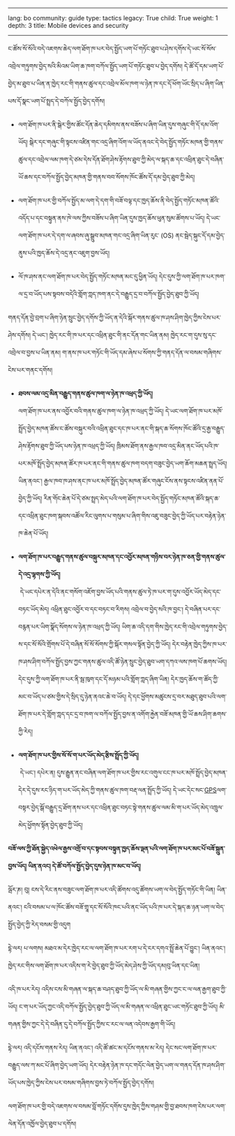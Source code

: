 

---

lang: bo
community: guide
type: tactics
legacy: True
child: True
weight: 1
depth: 3
title: Mobile devices and security 

---

ང་ཚོས་སོ་སོའི་བདེ་འཇགས་ཆེད་ལག་ཐོག་ཁ་པར་བེད་སྤྱོད་ཡག་པོ་གཏོང་ཐུབ་པ་ཤེས་དགོས་དེ་ཡང་སོ་སོས་འབྲེལ་གཏུགས་བྱེད་སའི་མིའམ་ཡིག་ཆ་ཁག་བཀོལ་སྤྱོད་ཡག་པོ་གཏོང་ཐུབ་པ་བྱེད་དགོས། དེ་ཚོ་དོ་དམ་ཡག་པོ་བྱེད་མ་ཐུབ་པ་ཡིན་ན་ཁྱེད་རང་གི་གནས་ཚུལ་དང་འབྲེལ་མོལ་ཁག་ལ་ཉེན་ཁ་དང་དོ་ཕོག་ཡོང་སྲིད་པ་ཞིག་ཡིན་པས་དོ་སྣང་ཡག་པོ་སྤྲད་དེ་བཀོལ་སྤྱོད་བྱེད་དགོས།

* ལག་ཐོག་ཁ་པར་ནི་སྒེར་གྱིས་ཚོང་དོན་ཆེད་དམིགས་ནས་བཟོས་པ་ཞིག་ཡིན་དུས་གཞུང་གི་དོ་དམ་འོག་ཡོད། སྒེར་དང་གཞུང་གི་སྟངས་འཛིན་གང་འདྲ་ཞིག་འོག་ལ་ཡོད་ནའང་དེ་བེད་སྤྱོད་གཏོང་མཁན་གྱི་གནས་ཚུལ་དང་འབྲེལ་ལམ་ཁག་དེ་ཙམ་དེས་དོན་ཐོག་ཤེས་རྟོགས་ཐུབ་ཀྱི་མེད་ལ་སྐད་ཆ་དང་འཕྲིན་ཐུང་དེ་བཞིན་ཡོ་ཆས་དང་བཀོལ་སྤྱོད་བྱེད་མཁན་གྱི་གནས་བབ་སོགས་ཁོང་ཚོས་དོ་དམ་བྱེད་ཐུབ་ཀྱི་མེད། 

* ལག་ཐོག་ཁ་པར་གྱི་བཀོལ་སྤྱོད་མ་ལག་དེ་དག་གི་བཟོ་བལྟ་དང་ཁྱད་ཆོས་ནི་བེད་སྤྱོད་གཏོང་མཁན་ཚོའི་འདོད་པ་དང་བསྟུན་ནས་ཁེ་ལས་ཀྱིས་བཟོས་པ་ཞིག་ཡིན་དུས་ཁྱད་ཆོས་ཕུན་སུམ་ཚོགས་པ་ཡོད། དེ་ཡང་ལག་ཐོག་ཁ་པར་དེ་དག་ལ་ཞབས་ཞུ་སྒྲུབ་མཁན་གང་འདྲ་ཞིག་ཡིན་རུང་ (OS) ནང་སྦེད་སྐུང་དོ་དམ་བྱེད་ནུས་པའི་ཁྱད་ཆོས་དེ་འདྲ་ནང་འཇུག་བྱས་ཡོད། 

* ལོ་ཁ་ཤས་ནང་ལག་ཐོག་ཁ་པར་བེད་སྤྱོད་གཏོང་མཁན་མང་དུ་ཕྱིན་ཡོད། དེང་དུས་ཀྱི་ལག་ཐོག་ཁ་པར་ཁག་ལ་དྲ་བ་ཡོད་པས་སྟབས་བདེའི་གློག་ཀླད་ཁག་ནང་དེ་བརྒྱུད་དྲ་བ་བཀོལ་སྤྱོད་བྱེད་ཐུབ་ཀྱི་ཡོད། 

གནད་དོན་བྱེ་བྲག་པ་ཞིག་ཉེན་སྲུང་བྱེད་དགོས་ཀྱི་ཡོད་ན་དེའི་སྐོར་གནས་ཚུལ་ཁ་ཤས་ཤིག་ཁྱེད་ཀྱིས་ངེས་པར་ཤེས་དགོས། དེ་ཡང་། ཁྱེད་རང་གི་ཁ་པར་དང་འཕྲིན་ཐུང་གི་ནང་དོན་གང་ཡིན་ནམ། ཁྱེད་རང་ག་དུས་སུ་དང་འབྲེལ་བ་བྱས་པ་ཡིན་ནམ། ག་ནས་ཁ་པར་གཏོང་གི་ཡོད་དམ་ཞེས་པ་སོགས་ཀྱི་གནད་དོན་ལ་བསམ་གཞིགས་ངེས་པར་གནང་དགོས། 

* **ཐབས་ལམ་འདྲ་མིན་བརྒྱུད་གནས་ཚུལ་ཁག་ལ་ཉེན་ཁ་འཕྲད་ཀྱི་ཡོད།**<br> ལག་ཐོག་ཁ་པར་ནས་འབྱོར་བའི་གནས་ཚུལ་ཁག་ལ་ཉེན་ཁ་འཕྲད་ཀྱི་ཡོད། དེ་ཡང་ལག་ཐོག་ཁ་པར་མཁོ་སྤྲོད་བྱེད་མཁན་ཚོས་ང་ཚོས་བསྐུར་བའི་འཕྲིན་ཐུང་དང་ཁ་པར་ནང་གི་སྐད་ཆ་སོགས་ཁོང་ཚོའི་དྲ་རྒྱ་བརྒྱུད་ཤེས་རྟོགས་ཐུབ་ཀྱི་ཡོད་པས་ཉེན་ཁ་འཕྲད་ཀྱི་ཡོད། ཁྲིམས་ཐོག་ནས་རྒྱལ་ཁབ་འདྲ་མིན་ནང་ཡོད་པའི་ཁ་པར་མཁོ་སྤྲོད་བྱེད་མཁན་ཚོར་ཁ་པར་ནང་གི་གནས་ཚུལ་ཁག་བདག་བཟུང་བྱེད་ཡག་ཆོག་མཆན་སྤྲད་ཡོད། ཡིན་ནའང་། རྒྱལ་ཁབ་ཁ་ཤས་ནང་ཁ་པར་མཁོ་སྤྲོད་བྱེད་མཁན་ཚོར་གཞུང་ངོས་ནས་སྟངས་འཛིན་ནན་པོ་བྱེད་ཀྱི་ཡོད། རིན་གོང་ཆེན་པོ་དེ་ཙམ་སྤྲད་མེད་པའི་ལག་ཐོག་ཁ་པར་བེད་སྤྱོད་གཏོང་མཁན་ཚོའི་སྐད་ཆ་དང་འཕྲིན་ཐུང་ཁག་སྐབས་འཚོལ་རིང་ལུགས་པ་གསུམ་པ་ཞིག་གིས་འཇུ་བཟུང་བྱེད་ཀྱི་ཡོད་པར་བརྟེན་ཉེན་ཁ་ཆེན་པོ་ཡོད། 

* **ལག་ཐོག་ཁ་པར་བརྒྱུད་གནས་ཚུལ་བསྐུར་མཁན་དང་འབྱོར་མཁན་གཉིས་བར་ཉེན་ཁ་ཅན་གྱི་གནས་ཚུལ་དེ་འདྲ་ལྷགས་ཀྱི་ཡོད།**<br>  དེ་ཡང་དཔེར་ན་དེའི་ནང་གསོག་འཇོག་བྱས་ཡོད་པའི་གནས་ཚུལ་ཏེ་ཁ་པར་ག་དུས་འབྱོར་ཡོད་མེད་དང་བཏང་ཡོད་མེད། འཕྲིན་ཐུང་འབྱོར་བ་དང་བཏང་བ་རིགས། འབྲེལ་བ་བྱེད་སའི་ཁ་བྱང་། དེ་བཞིན་པར་དང་བརྙན་པར་ཡིག་སྣོད་སོགས་ལ་ཉེན་ཁ་འཕྲད་ཀྱི་ཡོད། ཡིག་ཆ་འདི་དག་གིས་ཁྱེད་རང་གི་འབྲེལ་གཏུགས་བྱེད་ས་དང་སོ་སོའི་གྲོགས་པོ་དེ་བཞིན་སོ་སོ་སོགས་ཀྱི་སྐོར་གསལ་སྟོན་བྱེད་ཀྱི་ཡོད། དེར་བརྟེན་ཁྱེད་ཀྱིས་ཁ་པར་ཁ་ཤས་ཤིག་བཀོལ་སྤྱོད་བྱས་ཀྱང་གནས་ཚུལ་འདི་ཚོ་ཉེན་སྲུང་བྱེད་ཐུབ་ཡག་དཀའ་ལས་ཁག་པོ་ཆགས་ཡོད།  དེང་དུས་ཀྱི་ལག་ཐོག་ཁ་པར་ནི་སྦ་ཁུག་དང་དོ་མཉམ་པའི་གློག་ཀླད་ཞིག་ཡིན། དེར་ཁྱད་ཆོས་ག་ཚོད་ཀྱི་མང་བ་ཡོད་པ་ཙམ་གྱིས་དེ་སྲིད་དུ་ཉེན་ནའང་ཆེ་བ་ཡོད། དེ་དང་ཕྱོགས་མཚུངས་དྲ་བར་མཐུད་ཐུབ་པའི་ལག་ཐོག་ཁ་པར་དེ་གློག་ཀླད་དང་དྲ་བ་ཁག་ལ་བཀོལ་སྤྱོད་བྱས་ན་འགོག་རྐྱེན་བཟོ་མཁན་གྱི་ཡོ་ཆས་ཤིག་ཆགས་ཀྱི་རེད། 

* **ལག་ཐོག་ཁ་པར་གྱིས་སོ་སོ་ག་པར་ཡོད་མེད་རྩིས་སྤྲོད་ཀྱི་ཡོད།**<br>  དེ་ཡང་། དཔེར་ན། དུས་རྒྱུན་ནང་བཞིན་ལག་ཐོག་ཁ་པར་གྱིས་རང་འགུལ་ངང་ཁ་པར་མཁོ་སྤྲོད་བྱེད་མཁན་དེར་དེ་དུས་རང་ཉིད་ག་པར་ཡོད་མེད་ཀྱི་གནས་ཚུལ་ཁག་བརྡ་ལན་སྤྲོད་ཀྱི་ཡོད། དེ་ཡང་དེང་སང་[GPS](/bo/glossary#GPS)ལག་བསྟར་བྱེད་སྒོ་བརྒྱུད་དྲ་ཐོག་ནས་པར་དང་འཕྲིན་ཐུང་བཏང་སྟེ་གནས་ཚུལ་ལམ་མི་ག་པར་ཡོད་མེད་འཁྲུལ་མེད་ཕྱོགས་སྟོན་བྱེད་ཐུབ་ཀྱི་ཡོད། 

**བཟོ་ལས་ཀྱི་ཐོན་སྐྱེད་འཕེལ་རྒྱས་འགྲོ་བ་དང་སྟབས་བསྟུན་ཁྱད་ཆོས་ལྡན་པའི་ལག་ཐོག་ཁ་པར་མང་པོ་བཟོ་སྐྲུན་བྱས་ཡོད། ཡིན་ནའང། དེ་ཚོ་བཀོལ་སྤྱོད་བྱེད་དུས་ཉེན་ཁ་མང་བ་ཡོད།**

<div class="background" markdown=1>
ལྦོར་ཎ། བུ། ངས་དེ་རིང་ནས་བཟུང་ལག་ཐོག་ཁ་པར་འདི་ཚོགས་འདུ་ཚོགས་ཡག་ལ་བེད་སྤྱོད་གཏོང་གི་ཡིན། ཡིན་ནའང་། ངའི་བསམ་པ་ལ་ཁོང་ཚོས་བཟོ་གྲཱ་དང་སོ་སོའི་ཁང་པའི་ནང་ཡོད་པའི་ཁ་པར་དེ་སྐད་ཆ་ཉན་ཡག་ལ་བེད་སྤྱོད་བྱེད་ཀྱི་རེད་བསམ་གྱི་འདུག

དྷེ་ལར། པ་ལགས། མཐའ་མ་དེར་ཁྱེད་རང་ལ་ལག་ཐོག་ཁ་པར་རག་པ་དེ་ངར་དགའ་སྤྲོ་ཆེན་པོ་བྱུང་། ཡིན་ནའང་། ཁྱེད་རང་གིས་ལག་ཐོག་ཁ་པར་འདིས་ག་རེ་བྱེད་ཐུབ་ཀྱི་ཡོད་མེད་ཤེས་ཀྱི་ཡོད་དམ།བུ་ཡིན་དང་ཡིན། 

འདི་ཁ་པར་རེད། འདིས་ངས་མི་གཞན་ལ་སྐད་ཆ་བཤད་ཐུབ་ཀྱི་ཡོད་ལ་མི་གཞན་གྱིས་ཀྱང་ང་ལ་ལན་རྒྱག་ཐུབ་ཀྱི་ཡོད། ང་ག་པར་ཡོད་ཀྱང་འདི་བཀོལ་སྤྱོད་བྱེད་ཐུབ་ཀྱི་ཡོད་ལ་མི་གཞན་ལ་འཕྲིན་ཐུང་ཡང་གཏོང་ཐུབ་ཀྱི་ཡོད། མི་གཞན་གྱིས་ཀྱང་དེ་དེ་བཞིན་དུ་དེ་བཀོལ་སྤྱོད་ཀྱིས་ང་རང་ལ་ལན་འདེབས་རྒྱག་གི་ཡོད།

དྷེ་ལར། འདི་དངོས་གནས་རེད། ཡིན་ནའང་། འདི་ཚོ་ཚང་མ་དངོས་གནས་མ་རེད། དེང་སང་ལག་ཐོག་ཁ་པར་བརྒྱུད་ལས་ཀ་མང་པོ་ཞིག་བྱེད་ཡག་ཡོད། དེར་བརྟེན་ཉེན་ཁ་དང་གདོང་ལེན་བྱེད་ཡག་ལ་གནད་དོན་ཁ་ཤས་ཤིག་ཡོད་པས་ཁྱེད་ཀྱིས་ངེས་པར་བསམ་གཞིགས་བྱས་ཏེ་བཀོལ་སྤྱོད་བྱེད་དགོས།

</div>

ལག་ཐོག་ཁ་པར་གྱི་བདེ་འཇགས་ལ་བསམ་བློ་གཏོང་དགོས་དུས་ཁྱེད་ཀྱིས་གཤམ་གྱི་བྱ་ཐབས་ཁག་ངེས་པར་ལག་ལེན་དོན་འཁྱོལ་བྱེད་ཐུབ་པ་དགོས། 


